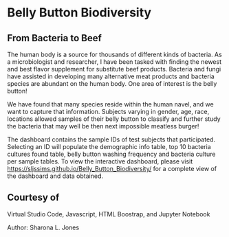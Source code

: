 # Belly Button Biodiversity

## From Bacteria to Beef
The human body is a source for thousands of different kinds of bacteria.  As a microbiologist and researcher, I have been tasked with finding the newest and best flavor supplement for substitute beef products.  Bacteria and fungi have assisted in developing many alternative meat products and bacteria species are abundant on the human body.  One area of interest is the belly button!  

We have found that many species reside within the human navel, and we want to capture that information. Subjects varying in gender, age, race, locations allowed samples of their belly button to classify and further study the bacteria that may well be then next impossible meatless burger!

The dashboard contains the sample IDs of test subjects that participated.  Selecting an ID will populate the demographic info table, top 10 bacteria cultures found table, belly button washing frequency and bacteria culture per sample tables.  To view the interactive dashboard, please visit https://sljssims.github.io/Belly_Button_Biodiversity/ for a complete view of the dashboard and data obtained.  





## Courtesy of 
Virtual Studio Code,
Javascript,
HTML Boostrap, and
Jupyter Notebook


Author: Sharona L. Jones 
